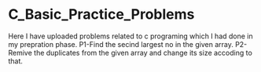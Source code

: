 # C_Basic_Practice_Problems
Here I have uploaded problems related to c programing which I had done in my prepration phase.
P1-Find the secind largest no in the given array.
P2-Remive the duplicates from the given array and change its size accoding to that.

